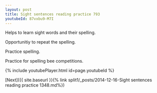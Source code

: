 ```yaml
---
layout: post
title: Sight sentences reading practice 793
youtubeId: 87vxbu9-M7I
---
```

 
 
Helps to learn sight words and their spelling.

Opportunitiy to repeat the spelling. 

Practice spelling. 
 
Practice for spelling bee competitions. 
 
{% include youtubePlayer.html id=page.youtubeId %}
 
 

[Next]({{ site.baseurl }}{% link  split1/_posts/2014-12-16-Sight sentences reading practice 1348.md%})
 
